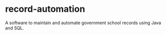 # record-automation
A software to maintain and automate government school records using Java and SQL.
